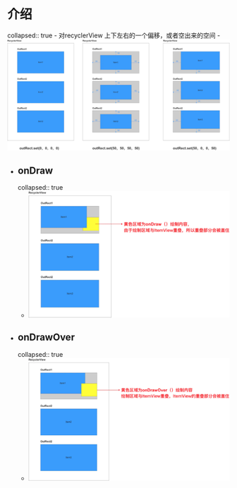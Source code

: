 # 介绍
collapsed:: true
	- 对recyclerView 上下左右的一个偏移，或者空出来的空间
	- ![image.png](../assets/image_1691244751237_0.png)
- ## onDraw
  collapsed:: true
	- ![image.png](../assets/image_1691244834147_0.png)
- ## onDrawOver
  collapsed:: true
	- ![image.png](../assets/image_1691244858304_0.png)